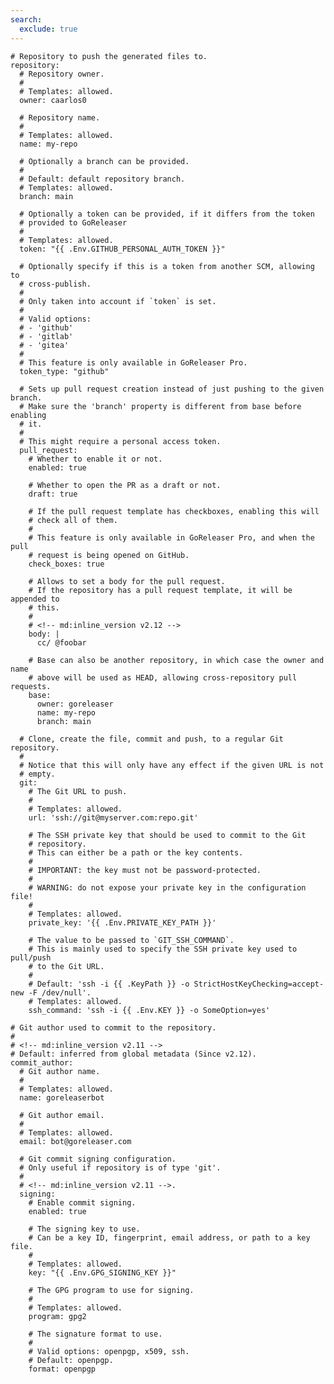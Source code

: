 ```yaml
---
search:
  exclude: true
---
```


    # Repository to push the generated files to.
    repository:
      # Repository owner.
      #
      # Templates: allowed.
      owner: caarlos0

      # Repository name.
      #
      # Templates: allowed.
      name: my-repo

      # Optionally a branch can be provided.
      #
      # Default: default repository branch.
      # Templates: allowed.
      branch: main

      # Optionally a token can be provided, if it differs from the token
      # provided to GoReleaser
      #
      # Templates: allowed.
      token: "{{ .Env.GITHUB_PERSONAL_AUTH_TOKEN }}"

      # Optionally specify if this is a token from another SCM, allowing to
      # cross-publish.
      #
      # Only taken into account if `token` is set.
      #
      # Valid options:
      # - 'github'
      # - 'gitlab'
      # - 'gitea'
      #
      # This feature is only available in GoReleaser Pro.
      token_type: "github"

      # Sets up pull request creation instead of just pushing to the given branch.
      # Make sure the 'branch' property is different from base before enabling
      # it.
      #
      # This might require a personal access token.
      pull_request:
        # Whether to enable it or not.
        enabled: true

        # Whether to open the PR as a draft or not.
        draft: true

        # If the pull request template has checkboxes, enabling this will
        # check all of them.
        #
        # This feature is only available in GoReleaser Pro, and when the pull
        # request is being opened on GitHub.
        check_boxes: true

        # Allows to set a body for the pull request.
        # If the repository has a pull request template, it will be appended to
        # this.
        #
        # <!-- md:inline_version v2.12 -->
        body: |
          cc/ @foobar

        # Base can also be another repository, in which case the owner and name
        # above will be used as HEAD, allowing cross-repository pull requests.
        base:
          owner: goreleaser
          name: my-repo
          branch: main

      # Clone, create the file, commit and push, to a regular Git repository.
      #
      # Notice that this will only have any effect if the given URL is not
      # empty.
      git:
        # The Git URL to push.
        #
        # Templates: allowed.
        url: 'ssh://git@myserver.com:repo.git'

        # The SSH private key that should be used to commit to the Git
        # repository.
        # This can either be a path or the key contents.
        #
        # IMPORTANT: the key must not be password-protected.
        #
        # WARNING: do not expose your private key in the configuration file!
        #
        # Templates: allowed.
        private_key: '{{ .Env.PRIVATE_KEY_PATH }}'

        # The value to be passed to `GIT_SSH_COMMAND`.
        # This is mainly used to specify the SSH private key used to pull/push
        # to the Git URL.
        #
        # Default: 'ssh -i {{ .KeyPath }} -o StrictHostKeyChecking=accept-new -F /dev/null'.
        # Templates: allowed.
        ssh_command: 'ssh -i {{ .Env.KEY }} -o SomeOption=yes'

    # Git author used to commit to the repository.
    #
    # <!-- md:inline_version v2.11 -->
    # Default: inferred from global metadata (Since v2.12).
    commit_author:
      # Git author name.
      #
      # Templates: allowed.
      name: goreleaserbot

      # Git author email.
      #
      # Templates: allowed.
      email: bot@goreleaser.com

      # Git commit signing configuration.
      # Only useful if repository is of type 'git'.
      #
      # <!-- md:inline_version v2.11 -->.
      signing:
        # Enable commit signing.
        enabled: true

        # The signing key to use.
        # Can be a key ID, fingerprint, email address, or path to a key file.
        #
        # Templates: allowed.
        key: "{{ .Env.GPG_SIGNING_KEY }}"

        # The GPG program to use for signing.
        #
        # Templates: allowed.
        program: gpg2

        # The signature format to use.
        #
        # Valid options: openpgp, x509, ssh.
        # Default: openpgp.
        format: openpgp

